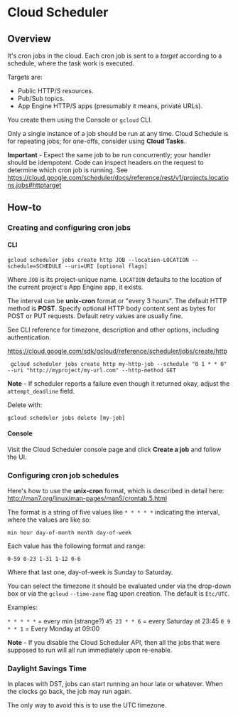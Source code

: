# Cloud Scheduler

## Overview

It's cron jobs in the cloud. Each cron job is sent to a _target_ according to a schedule, where the task work is executed.

Targets are:

- Public HTTP/S resources.
- Pub/Sub topics.
- App Engine HTTP/S apps (presumably it means, private URLs).

You create them using the Console or `gcloud` CLI.

Only a single instance of a job should be run at any time. Cloud Schedule is for repeating jobs; for one-offs, consider using **Cloud Tasks**.

**Important** - Expect the same job to be run concurrently; your handler should be idempotent. Code can inspect headers on the request to determine which cron job is running. See https://cloud.google.com/scheduler/docs/reference/rest/v1/projects.locations.jobs#httptarget

## How-to

### Creating and configuring cron jobs

#### CLI

    gcloud scheduler jobs create http JOB --location-LOCATION --schedule=SCHEDULE --uri=URI [optional flags]

Where `JOB` is its project-unique name. `LOCATION` defaults to the location of the current project's App Engine app, it exists.

The interval can be **unix-cron** format or "every 3 hours". The default HTTP method is **POST**. Specify optional HTTP body content sent as bytes for POST or PUT requests. Default retry values are usually fine.

See CLI reference for timezone, description and other options, including authentication.

https://cloud.google.com/sdk/gcloud/reference/scheduler/jobs/create/http

     gcloud scheduler jobs create http my-http-job --schedule "0 1 * * 0" --uri "http://myproject/my-url.com" --http-method GET

**Note** - If scheduler reports a failure even though it returned okay, adjust the `attempt_deadline` field.

Delete with:

    gcloud scheduler jobs delete [my-job]

#### Console

Visit the Cloud Scheduler console page and click **Create a job** and follow the UI.

### Configuring cron job schedules

Here's how to use the **unix-cron** format, which is described in detail here: http://man7.org/linux/man-pages/man5/crontab.5.html

The format is a string of five values like `* * * * *` indicating the interval, where the values are like so:

    min hour day-of-month month day-of-week

Each value has the following format and range:

    0-59 0-23 1-31 1-12 0-6
    
Where that last one, day-of-week is Sunday to Saturday.

You can select the timezone it should be evaluated under via the drop-down box or via the `gcloud` `--time-zone` flag upon creation. The default is `Etc/UTC`.

Examples:

`* * * * *` = every min (strange?)
`45 23 * * 6` = every Saturday at 23:45
`0 9 * * 1` = Every Monday at 09:00

**Note** - If you disable the Cloud Scheduler API, then all the jobs that were supposed to run will all run immediately upon re-enable.

### Daylight Savings Time

In places with DST, jobs can start running an hour late or whatever. When the clocks go back, the job may run again.

The only way to avoid this is to use the UTC timezone.
